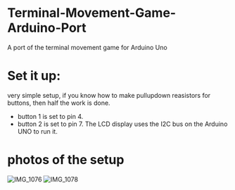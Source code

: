 # Terminal-Movement-Game-Arduino-Port
A port of the terminal movement game for Arduino Uno

# Set it up:
very simple setup, if you know how to make pullupdown reasistors for buttons, then half the work is done.
  - button 1 is set to pin 4.
  - button 2 is set to pin 7.
The LCD display uses the I2C bus on the Arduino UNO to run it.

# photos of the setup
![IMG_1076]([https://user-images.githubusercontent.com/105907112/176252821-4d9f4563-7a6e-4a4c-8111-d1d853a3d4b9.jpeg])
![IMG_1078](https://user-images.githubusercontent.com/105907112/176252838-dceab733-7a9e-4f1f-b083-0b24ab6a56d9.jpeg)
